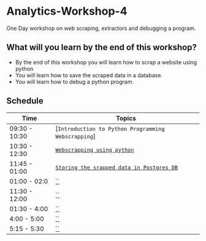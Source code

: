 
# Analytics-Workshop-4

One Day workshop on web scraping, extractors and debugging a program.


## What will you learn by the end of this workshop?

- By the end of this workshop you will learn how to scrap a website using python
- You will learn how to save the scraped data in a database.
- You will learn how to debug a python program.



## Schedule
| Time          | Topics
|---------------|-------
| 09:30 - 10:30 |  [`Introduction to Python Programming Webscrapping`]
| 10:30 - 12:30 |  [`Webscrapping using python`](python_intro.md)
| 11:45 - 01:00 |  [`Storing the srapped data in Postgres DB`](python_data_structures.md)
| 01:00 - 02:0  |  [``](postgres_intro.md)
| 11:30 - 12:00 |  [``](python_crud.md)
| 01:30 - 4:00  |  [``](django_intro.md)
| 4:00 -  5:00  |  [``](django_models.md)
| 5:15 -  5:30  |  [``](django_admin.md)